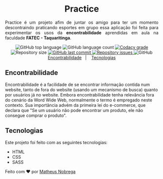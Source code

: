 <h1 align="center">Practice</h1>

<p align="justify">Practice é um projeto afim de juntar os amigo para ter um momento descontraindo praticando esportes em grupo essa aplicação foi feita para experimentar os usos da <b>encontrabilidade</b> aprendidas em aula na faculdade <b>FATEC - Taquaritinga</b>.</p>

<div align="center">
  <img alt="GitHub top language" src="https://img.shields.io/github/languages/top/MatheusNobrega/encontrabilidade.svg">

  <img alt="GitHub language count" src="https://img.shields.io/github/languages/count/MatheusNobrega/encontrabilidade.svg">

  <a href="https://www.codacy.com/app/MatheusNobrega/encontrabilidade?utm_source=github.com&amp;utm_medium=referral&amp;utm_content=MatheusNobrega/encontrabilidade&amp;utm_campaign=Badge_Grade">
    <img alt="Codacy grade" src="https://img.shields.io/codacy/grade/e4cc1482460841bdaa99c2e75e01f0bc.svg">
  </a>

  <img alt="Repository size" src="https://img.shields.io/github/repo-size/MatheusNobrega/encontrabilidade.svg">
  <a href="https://github.com/MatheusNobrega/encontrabilidade/commits/master">
    <img alt="GitHub last commit" src="https://img.shields.io/github/last-commit/MatheusNobrega/encontrabilidade.svg">
  </a>

  <a href="https://github.com/MatheusNobrega/encontrabilidade/issues">
    <img alt="Repository issues" src="https://img.shields.io/github/issues/MatheusNobrega/encontrabilidade.svg">
  </a>

  <img alt="GitHub" src="https://img.shields.io/github/license/MatheusNobrega/encontrabilidade.svg">
</div>

<div align="center">
  <a href="#encontrabilidade">Encontrabilidade</a>&nbsp;&nbsp;&nbsp;|&nbsp;&nbsp;&nbsp;
  <a href="#Tecnologias">Tecnologias</a>
</div>

##  Encontrabilidade
Encontrabilidade é a facilidade de se encontrar informação contida num website, tanto de fora do website (usando um mecanismo de busca) quanto por usuários já no website. Embora encontrabilidade tenha relevância fora do cenário da Word Wide Web, normalmente o termo é empregado neste contexto. Sua importância advém da primeira lei do e-commerce, que declara que "Se um usuário não pode encontrar um produto, ele não consegue comprar o produto".


##  Tecnologias
Este projeto foi feito com as seguintes tecnologias:
-  HTML
-  CSS
-  SASS


Feito com ♥ por [Matheus Nobrega](https://www.linkedin.com/in/manobrega/)

